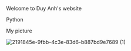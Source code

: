 
Welcome to Duy Anh's website

Python

My picture 

![2191845e-9fbb-4c3e-83d6-b887bd9e7689 (1)](https://github.com/user-attachments/assets/c22591bf-0e1c-45cf-9bf3-2d07b4826bdd)


